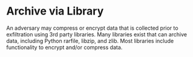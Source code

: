# Archive via Library

An adversary may compress or encrypt data that is collected prior to exfiltration using 3rd party libraries. Many libraries exist that can archive data, including Python rarfile, libzip, and zlib. Most libraries include functionality to encrypt and/or compress data.
